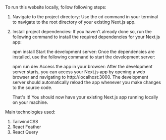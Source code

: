 To run this website locally, follow following steps:
1. Navigate to the project directory: Use the cd command in your terminal to navigate to the root directory of your existing Next.js app.

2. Install project dependencies: If you haven't already done so, run the following command to install the required dependencies for your Next.js   app:

    npm install
    Start the development server: Once the dependencies are installed, use the following command to start the development server:

    npm run dev
    Access the app in your browser: After the development server starts, you can access your Next.js app by opening a web browser and navigating to http://localhost:3000. The development server should automatically reload the app whenever you make changes to the source code.

    That's it! You should now have your existing Next.js app running locally on your machine.

Main technologies used:
1. TailwindCSS
2. React Feather
3. React Query